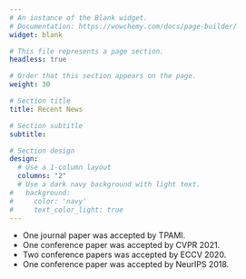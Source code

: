 ```yaml
---
# An instance of the Blank widget.
# Documentation: https://wowchemy.com/docs/page-builder/
widget: blank

# This file represents a page section.
headless: true

# Order that this section appears on the page.
weight: 30

# Section title
title: Recent News

# Section subtitle
subtitle:

# Section design
design:
  # Use a 1-column layout
  columns: "2"
  # Use a dark navy background with light text.
#   background:
#     color: 'navy'
#     text_color_light: true
---
```

* One journal paper was accepted by TPAMI.
* One conference paper was accepted by CVPR 2021.
* Two conference papers was accepted by ECCV 2020.
* One conference paper was accepted by NeurIPS 2018.